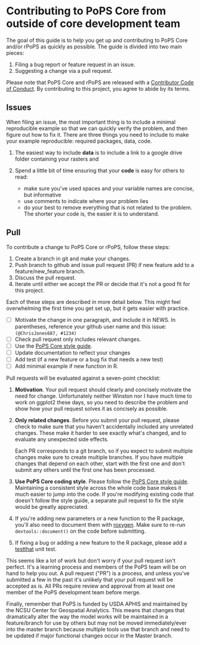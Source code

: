 # Contributing to PoPS Core from outside of core development team

The goal of this guide is to help you get up and contributing to PoPS Core and/or rPoPS as quickly as possible. The guide is divided into two main pieces:

1. Filing a bug report or feature request in an issue.
1. Suggesting a change via a pull request.

Please note that PoPS Core and rPoPS are released with a [Contributor Code of Conduct](contributing/CODE_OF_CONDUCT.md).
By contributing to this project, you agree to abide by its terms.

## Issues

When filing an issue, the most important thing is to include a minimal
reproducible example so that we can quickly verify the problem, and then figure
out how to fix it. There are three things you need to include to make your
example reproducible: required packages, data, code.
  
1. The easiest way to include **data** is to include a link to a google drive folder containing your rasters and
1. Spend a little bit of time ensuring that your **code** is easy for others to
   read:
  
    * make sure you've used spaces and your variable names are concise, but
      informative
    * use comments to indicate where your problem lies
    * do your best to remove everything that is not related to the problem.
     The shorter your code is, the easier it is to understand.

## Pull

To contribute a change to PoPS Core or rPoPS, follow these steps:

1. Create a branch in git and make your changes.
1. Push branch to github and issue pull request (PR) if new feature add to a feature/new_feature branch.
1. Discuss the pull request.
1. Iterate until either we accept the PR or decide that it's not
   a good fit for this project.

Each of these steps are described in more detail below. This might feel
overwhelming the first time you get set up, but it gets easier with practice.

* [ ] Motivate the change in one paragraph, and include it in NEWS.
      In parentheses, reference your github user name and this issue:
      `(@ChrisJones687, #1234)`
* [ ] Check pull request only includes relevant changes.
* [ ] Use the [PoPS Core style guide](contributing_docs/STYLE_GUIDE.md).
* [ ] Update documentation to reflect your changes
* [ ] Add test (if a new feature or a bug fix that needs a new test)
* [ ] Add minimal example if new function in R.

Pull requests will be evaluated against a seven-point checklist:

1. __Motivation__. Your pull request should clearly and concisely motivate the
   need for change. Unfortunately neither Winston nor I have much time to
   work on ggplot2 these days, so you need to describe the problem and show
   how your pull request solves it as concisely as possible.


1. __Only related changes__. Before you submit your pull request, please
   check to make sure that you haven't accidentally included any unrelated
   changes. These make it harder to see exactly what's changed, and to
   evaluate any unexpected side effects.

   Each PR corresponds to a git branch, so if you expect to submit
   multiple changes make sure to create multiple branches. If you have
   multiple changes that depend on each other, start with the first one
   and don't submit any others until the first one has been processed.

1. __Use PoPS Core coding style__. Please follow the
   [PoPS Core style guide](contributing/STYLE_GUIDE.md). Maintaining
   a consistent style across the whole code base makes it much easier to
   jump into the code. If you're modifying existing code that
   doesn't follow the style guide, a separate pull request to fix the
   style would be greatly appreciated.

1. If you're adding new parameters or a new function to the R package, you'll also need
   to document them with [roxygen](https://github.com/klutometis/roxygen).
   Make sure to re-run `devtools::document()` on the code before submitting.

1. If fixing a bug or adding a new feature to the R package,
   please add a [testthat](https://github.com/r-lib/testthat) unit test.


This seems like a lot of work but don't worry if your pull request isn't perfect.
It's a learning process and members of the PoPS team will be on hand to help you
out. A pull request ("PR") is a process, and unless you've submitted a few in the
past it's unlikely that your pull request will be accepted as is. All PRs require
review and approval from at least one member of the PoPS development team
before merge.

Finally, remember that PoPS is funded by USDA APHIS and maintained by the
NCSU Center for Geospatial Analytics. This means that changes that dramatically
alter the way the model works will be maintained in a feature/branch for use by
others but may not be moved immediately/ever into the master branch because
multiple tools use that branch and need to be updated if major functional changes
occur in the Master branch.
